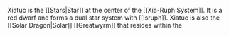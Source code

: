 Xiatuc is the [[Stars|Star]] at the center of the [[Xia-Ruph System]]. It is a red dwarf and forms a dual star system with [[Isruph]]. Xiatuc is also the [[Solar Dragon|Solar]] [[Greatwyrm]] that resides within the 